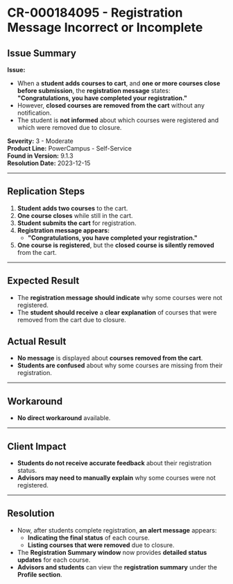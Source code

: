 # CR-000184095 - Registration Message Incorrect or Incomplete

## Issue Summary
**Issue:**  
- When a **student adds courses to cart**, and **one or more courses close before submission**, the **registration message** states:  
  **"Congratulations, you have completed your registration."**
- However, **closed courses are removed from the cart** without any notification.
- The student is **not informed** about which courses were registered and which were removed due to closure.

**Severity:** 3 - Moderate  
**Product Line:** PowerCampus - Self-Service  
**Found in Version:** 9.1.3  
**Resolution Date:** 2023-12-15  

---

## Replication Steps
1. **Student adds two courses** to the cart.
2. **One course closes** while still in the cart.
3. **Student submits the cart** for registration.
4. **Registration message appears:**  
   - **"Congratulations, you have completed your registration."**
5. **One course is registered**, but the **closed course is silently removed** from the cart.

---

## Expected Result
- The **registration message should indicate** why some courses were not registered.
- The **student should receive** a **clear explanation** of courses that were removed from the cart due to closure.

## Actual Result
- **No message** is displayed about **courses removed from the cart**.
- **Students are confused** about why some courses are missing from their registration.

---

## Workaround
- **No direct workaround** available.

---

## Client Impact
- **Students do not receive accurate feedback** about their registration status.
- **Advisors may need to manually explain** why some courses were not registered.

---

## Resolution
- Now, after students complete registration, **an alert message** appears:
  - **Indicating the final status** of each course.
  - **Listing courses that were removed** due to closure.
- The **Registration Summary window** now provides **detailed status updates** for each course.
- **Advisors and students** can view the **registration summary** under the **Profile section**.
